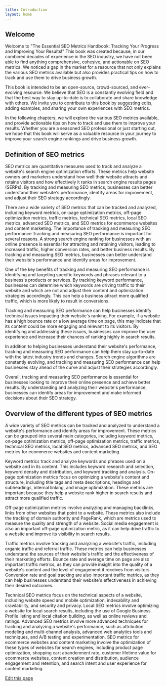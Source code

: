 ```yaml
---
title: Introduction
layout: home
---
```


## Welcome

Welcome to "The Essential SEO Metrics Handbook: Tracking Your Progress and Improving Your Results!" This book was created because, in our combined decades of experience in the SEO industry, we have not been able to find anything comprehensive, cohesive, and actionable on SEO metrics. We noticed a gap in the market for a resource that not only explains the various SEO metrics available but also provides practical tips on how to track and use them to drive business growth.

This book is intended to be an open-source, crowd-sourced, and ever-evolving resource. We believe that SEO is a constantly evolving field and that the best way to stay up-to-date is to collaborate and share knowledge with others. We invite you to contribute to this book by suggesting edits, adding examples, and sharing your own experiences with SEO metrics.

In the following chapters, we will explore the various SEO metrics available, and provide actionable tips on how to track and use them to improve your results. Whether you are a seasoned SEO professional or just starting out, we hope that this book will serve as a valuable resource in your journey to improve your search engine rankings and drive business growth.

## Definition of SEO metrics

SEO metrics are quantitative measures used to track and analyze a website's search engine optimization efforts. These metrics help website owners and marketers understand how well their website attracts and retains visitors and how effectively it ranks in search engine results pages (SERPs). By tracking and measuring SEO metrics, businesses can better understand their website's performance, identify areas for improvement, and adjust their SEO strategy accordingly.

There are a wide variety of SEO metrics that can be tracked and analyzed, including keyword metrics, on-page optimization metrics, off-page optimization metrics, traffic metrics, technical SEO metrics, local SEO metrics, advanced SEO metrics, and SEO metrics for ecommerce websites and content marketing.
The importance of tracking and measuring SEO performance
Tracking and measuring SEO performance is important for several reasons. A strong search engine ranking for businesses with an online presence is essential for attracting and retaining visitors, leading to increased traffic, higher conversion rates, and better business results. By tracking and measuring SEO metrics, businesses can better understand their website's performance and identify areas for improvement.

One of the key benefits of tracking and measuring SEO performance is identifying and targeting specific keywords and phrases relevant to a business's products or services. By tracking keyword performance, businesses can determine which keywords are driving traffic to their website and which are not and adjust their content and optimization strategies accordingly. This can help a business attract more qualified traffic, which is more likely to result in conversions.

Tracking and measuring SEO performance can help businesses identify technical issues impacting their website's ranking. For example, if a website has a high bounce rate or a low average time on page, this may indicate that its content could be more engaging and relevant to its visitors. By identifying and addressing these issues, businesses can improve the user experience and increase their chances of ranking highly in search results.

In addition to helping businesses understand their website's performance, tracking and measuring SEO performance can help them stay up-to-date with the latest industry trends and changes. Search engine algorithms are constantly evolving, and tracking and measuring SEO performance can help businesses stay ahead of the curve and adjust their strategies accordingly.

Overall, tracking and measuring SEO performance is essential for businesses looking to improve their online presence and achieve better results. By understanding and analyzing their website's performance, businesses can identify areas for improvement and make informed decisions about their SEO strategy.

## Overview of the different types of SEO metrics

A wide variety of SEO metrics can be tracked and analyzed to understand a website's performance and identify areas for improvement. These metrics can be grouped into several main categories, including keyword metrics, on-page optimization metrics, off-page optimization metrics, traffic metrics, technical SEO metrics, local SEO metrics, advanced SEO metrics, and SEO metrics for ecommerce websites and content marketing. 

Keyword metrics track and analyze keywords and phrases used on a website and in its content. This includes keyword research and selection, keyword density and distribution, and keyword tracking and analysis. On-page optimization metrics focus on optimizing a website's content and structure, including title tags and meta descriptions, headings and subheadings, internal linking, and image optimization. These metrics are important because they help a website rank higher in search results and attract more qualified traffic.

Off-page optimization metrics involve analyzing and managing backlinks, links from other websites that point to a website. These metrics also include the tracking of domain authority and PageRank, which are metrics used to measure the quality and strength of a website. Social media engagement is also an important off-page optimization metric, as it can help drive traffic to a website and improve its visibility in search results.

Traffic metrics involve tracking and analyzing a website's traffic, including organic traffic and referral traffic. These metrics can help businesses understand the sources of their website's traffic and the effectiveness of their marketing efforts. Bounce rate and average time on page are also important traffic metrics, as they can provide insight into the quality of a website's content and the level of engagement it receives from visitors. Conversion rate and goal tracking are also important traffic metrics, as they can help businesses understand their website's effectiveness in achieving their desired outcomes.

Technical SEO metrics focus on the technical aspects of a website, including website speed and mobile optimization, indexability and crawlability, and security and privacy. Local SEO metrics involve optimizing a website for local search results, including the use of Google Business Profile listing and local citation building, as well as online reviews and ratings. Advanced SEO metrics involve more advanced techniques for tracking and analyzing a website's performance, such as attribution modeling and multi-channel analysis, advanced web analytics tools and techniques, and A/B testing and experimentation. SEO metrics for ecommerce websites and content marketing involve the optimization of these types of websites for search engines, including product page optimization, shopping cart abandonment rate, customer lifetime value for ecommerce websites, content creation and distribution, audience engagement and retention, and search intent and user experience for content marketing.

<a href="{{site.github.repository_url}}/blob/gh-pages/{{page.path}}">Edit this page</a>

